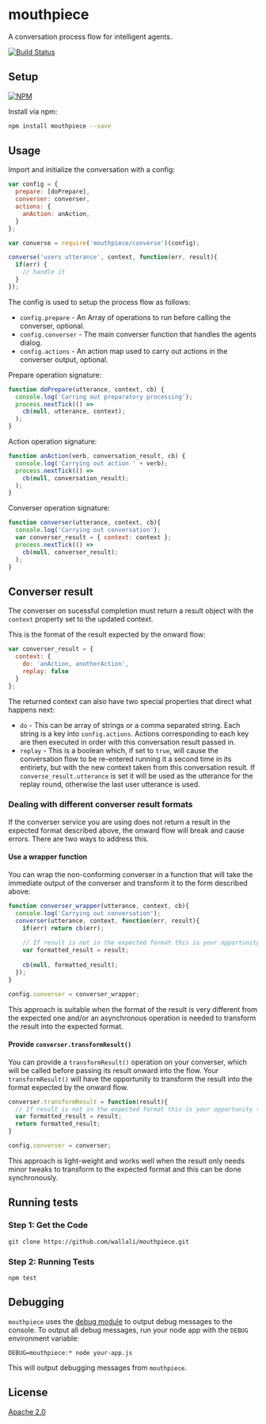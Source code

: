 mouthpiece
==========
A conversation process flow for intelligent agents.

[![Build Status](https://travis-ci.org/wallali/mouthpiece.svg?branch=master)](https://travis-ci.org/wallali/mouthpiece)


Setup
-----
[![NPM](https://nodei.co/npm/mouthpiece.png)](https://npmjs.org/package/mouthpiece)

Install via npm:
```sh
npm install mouthpiece --save
```


Usage
-----
Import and initialize the conversation with a config:

```javascript
var config = {
  prepare: [doPrepare],
  converser: converser,
  actions: {
    anAction: anAction,
  }
};

var converse = require('mouthpiece/converse')(config);

converse('users utterance', context, function(err, result){
  if(err) {
    // handle it
  }
});
```

The config is used to setup the process flow as follows:

* `config.prepare` - An Array of operations to run before calling the converser, optional. 
* `config.converser` - The main converser function that handles the agents dialog.
* `config.actions` - An action map used to carry out actions in the converser output, optional.

Prepare operation signature:

```javascript
function doPrepare(utterance, context, cb) {
  console.log('Carring out preparatory processing');
  process.nextTick(() =>
    cb(null, utterance, context); 
  );
}
```

Action operation signature:

```javascript
function anAction(verb, conversation_result, cb) {
  console.log('Carrying out action ' + verb);
  process.nextTick(() =>
    cb(null, conversation_result);
  );
}
```

Converser operation signature:

```javascript
function converser(utterance, context, cb){
  console.log('Carrying out conversation');
  var converser_result = { context: context };
  process.nextTick(() =>
    cb(null, converser_result);
  );
}
```

Converser result
----------------

The converser on sucessful completion must return a result object with the `context` property set to the updated context. 

This is the format of the result expected by the onward flow:

```javascript
var converser_result = {
  context: {
    do: 'anAction, anotherAction',
    replay: false
  }
};
```

The returned context can also have two special properties that direct what happens next:
* `do` - This can be array of strings or a comma separated string. Each string is a key into `config.actions`. Actions corresponding to each key are then executed in order with this conversation result passed in.
* `replay` - This is a boolean which, if set to `true`, will cause the conversation flow to be re-entered running it a second time in its entiriety, but with the new context taken from this conversation result. If `converse_result.utterance` is set it will be used as the utterance for the replay round, otherwise the last user utterance is used.

### Dealing with different converser result formats

If the converser service you are using does not return a result in the expected format described above, the onward flow will break and cause errors. There are two ways to address this.

#### Use a wrapper function
You can wrap the non-conforming converser in a function that will take the immediate output of the converser and transform it to the form described above:

```javascript
function converser_wrapper(utterance, context, cb){
  console.log('Carrying out conversation');
  converser(utterance, context, function(err, result){
    if(err) return cb(err);
    
    // If result is not in the expected format this is your opportunity to correct it.
    var formatted_result = result; 
    
    cb(null, formatted_result);
  });
}

config.converser = converser_wrapper;
```
This approach is suitable when the format of the result is very different from the expected one and/or an asynchronous operation is needed to transform the result into the expected format.

#### Provide `converser.transformResult()`
You can provide a `transformResult()` operation on your converser, which will be called before passing its result onward into the flow. Your `transformResult()` will have the opportunity to transform the result into the format expected by the onward flow.

```javascript
converser.transformResult = function(result){
  // If result is not in the expected format this is your opportunity to correct it.
  var formatted_result = result; 
  return formatted_result;
}

config.converser = converser;
```
This approach is light-weight and works well when the result only needs minor tweaks to transform to the expected format and this can be done synchronously.


Running tests
-------------
### Step 1: Get the Code

```
git clone https://github.com/wallali/mouthpiece.git
```

### Step 2: Running Tests

```
npm test
```


Debugging
---------

`mouthpiece` uses the [debug module](https://github.com/visionmedia/debug) to output debug messages to the console. To output all debug messages, run your node app with the `DEBUG` environment variable:
```
DEBUG=mouthpiece:* node your-app.js
```
This will output debugging messages from `mouthpiece`.


License
-------

[Apache 2.0](https://github.com/wallali/mouthpiece/blob/master/LICENSE)
